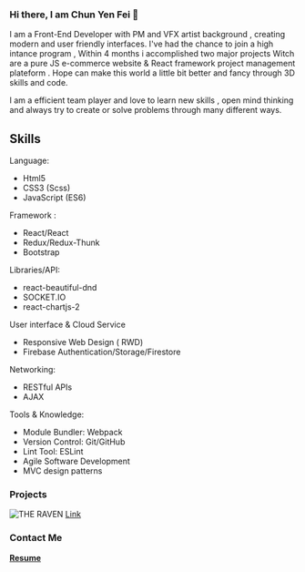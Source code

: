 ### Hi there, I am Chun Yen Fei  👋 

I am a Front-End Developer with PM and VFX artist background , creating modern and user friendly interfaces.
I've had the chance to join a high intance program , Within 4 months i accomplished two major projects 
Witch are a pure JS e-commerce website & React framework project management plateform .
Hope can make this world a little bit better and fancy through 3D skills and code.

I am a efficient team player and love to learn new skills , open mind thinking and always try to create or solve problems 
through many different ways.

## Skills 
Language:                              
* Html5                    
* CSS3 (Scss)               
* JavaScript (ES6)

Framework  : 
* React/React
* Redux/Redux-Thunk
* Bootstrap

Libraries/API:
* react-beautiful-dnd
* SOCKET.IO
* react-chartjs-2

User interface & Cloud Service
* Responsive Web Design ( RWD)
* Firebase Authentication/Storage/Firestore

Networking:
* RESTful APIs
* AJAX

Tools & Knowledge:
* Module Bundler: Webpack
* Version Control: Git/GitHub
* Lint Tool: ESLint
* Agile Software Development
* MVC design patterns

### Projects
![THE RAVEN](https://media.giphy.com/media/xqT3goUqtnLFBFeVce/giphy.gif) [Link](https://the-raven-a298b.web.app/) 


### Contact Me


**[Resume](https://www.cakeresume.com/eric-fei)**
